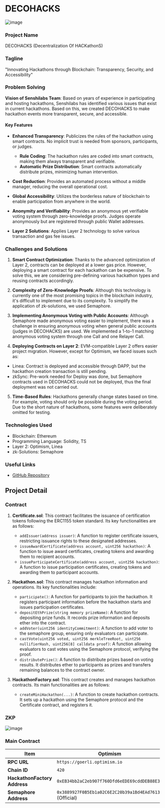 # DECOHACKS

![image](https://github.com/senshilabs/decohacks-proto/assets/10369528/a2aa5507-42f8-4bd8-ae75-808ede6c0211)


### Project Name
DECOHACKS (Decentralization Of HACKathonS)

### Tagline
"Innovating Hackathons through Blockchain: Transparency, Security, and Accessibility"

### Problem Solving
**Vision of Senshilabs Team**: Based on years of experience in participating and hosting hackathons, Senshilabs has identified various issues that exist in current hackathons. Based on this, we created DECOHACKS to make hackathon events more transparent, secure, and accessible.

#### Key Features

- **Enhanced Transparency**: Publicizes the rules of the hackathon using smart contracts. No implicit trust is needed from sponsors, participants, or judges.
  
  - **Rule Coding**: The hackathon rules are coded into smart contracts, making them always transparent and verifiable.
  - **Automatic Prize Distribution**: Smart contracts automatically distribute prizes, minimizing human intervention.
  
- **Cost Reduction**: Provides an automated process without a middle manager, reducing the overall operational cost.
  
- **Global Accessibility**: Utilizes the borderless nature of blockchain to enable participation from anywhere in the world.

- **Anonymity and Verifiability**: Provides an anonymous yet verifiable voting system through zero-knowledge proofs. Judges operate anonymously but are registered through public Wallet addresses.

- **Layer 2 Solutions**: Applies Layer 2 technology to solve various transaction and gas fee issues.

### Challenges and Solutions

1. **Smart Contract Optimization**: Thanks to the advanced optimization of Layer 2, contracts can be deployed at a lower gas price. However, deploying a smart contract for each hackathon can be expensive. To solve this, we are considering pre-defining various hackathon types and reusing contracts accordingly.

2. **Complexity of Zero-Knowledge Proofs**: Although this technology is currently one of the most promising topics in the blockchain industry, it's difficult to implement due to its complexity. To simplify the application of zk-solutions, we used Semaphore.

3. **Implementing Anonymous Voting with Public Accounts**: Although Semaphore made anonymous voting easier to implement, there was a challenge in ensuring anonymous voting when general public accounts (judges in DECOHACKS) are used. We implemented a 1-to-1 matching anonymous voting system through one Call and one Relayer Call.

4. **Deploying Contracts on Layer 2**: EVM-compatible Layer 2 offers easier project migration. However, except for Optimism, we faced issues such as:
- Linea: Contract is deployed and accessible through DAPP, but the hackathon creation transaction is still pending.
- zkSync: Pre-work needed for Deploy was done, but Semaphore contracts used in DECOHACKS could not be deployed, thus the final deployment was not carried out.

5. **Time-Based Rules**: Hackathons generally change states based on time. For example, voting should only be possible during the voting period. Due to the short nature of hackathons, some features were deliberately omitted for testing.

### Technologies Used
- Blockchain: Ethereum
- Programming Language: Solidity, TS
- Layer 2: Optimism, Linea
- zk-Solutions: Semaphore

### Useful Links
- [GitHub Repository](https://github.com/senshilabs/decohacks-proto)


## Project Detail 

### Contract
1. **Certificate.sol**: This contract facilitates the issuance of certification tokens following the ERC1155 token standard. Its key functionalities are as follows:
   - `addIssuer(address issuer)`: A function to register certificate issuers, restricting issuance rights to these designated addresses.
   - `issueAwardCertificate(address account, uint256 hackathon)`: A function to issue award certificates, creating tokens and awarding them to recipient accounts.
   - `issueParticipateCertificate(address account, uint256 hackathon)`: A function to issue participation certificates, creating tokens and awarding them to participant accounts.

2. **Hackathon.sol**: This contract manages hackathon information and operations. Its key functionalities include:
   - `participate()`: A function for participants to join the hackathon. It registers participant information before the hackathon starts and issues participation certificates.
   - `depositEthPrize(string memory prizeName)`: A function for depositing prize funds. It records prize information and deposits ether into the contract.
   - `addVoter(uint256 identityCommitment)`: A function to add voter to the semaphore group, ensuring only evaluators can participate.
   - `castVote(uint256 voted, uint256 merkleTreeRoot, uint256 nullifierHash, uint256[8] calldata proof)`: A function allowing evaluators to cast votes using the Semaphore protocol, verifying the proof.
   - `distributePrize()`: A function to distribute prizes based on voting results. It distributes ether to participants as prizes and transfers remaining balances to the contract owner.

3. **HackathonFactory.sol**: This contract creates and manages hackathon contracts. Its main functionalities are as follows:
   - `createMiniHackathon(...)`: A function to create hackathon contracts. It sets up a hackathon using the Semaphore protocol and the Certificate contract, and registers it.

### ZKP
![image](https://github.com/senshilabs/decohacks-proto/assets/10369528/f8c94137-1c7b-4946-b727-5a7b09926275)

### Main Contract 

| Item | Optimism | Linea |
|------|----------|-------|
| **RPC URL** | `https://goerli.optimism.io` | `https://rpc.goerli.linea.build` |
| **Chain ID** | `420` | `59140` |
| **HackathonFactory Address** | `0xEB34bb2aC2eb907f760Dfd6eEDE69cddDEB88E32` | `0x08e2d1cc528f44b48D0A50A30E11dcb227170771` |
| **Semaphore Address** | `0x3889927F0B5Eb1a02C6E2C20b39a1Bd4EAd76131` (Official) | `0x31E4CA436707166315734Ed62f59a36Cc1132483` (Manually Deployed) |
